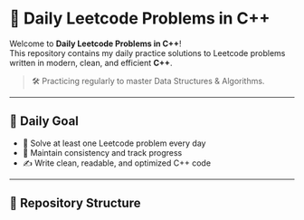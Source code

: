 # 📘 Daily Leetcode Problems in C++

Welcome to **Daily Leetcode Problems in C++**!  
This repository contains my daily practice solutions to Leetcode problems written in modern, clean, and efficient **C++**.

> 🛠 Practicing regularly to master Data Structures & Algorithms.

---

## 📅 Daily Goal

- 📌 Solve at least one Leetcode problem every day
- 🔁 Maintain consistency and track progress
- ✍️ Write clean, readable, and optimized C++ code

---
## 📂 Repository Structure




